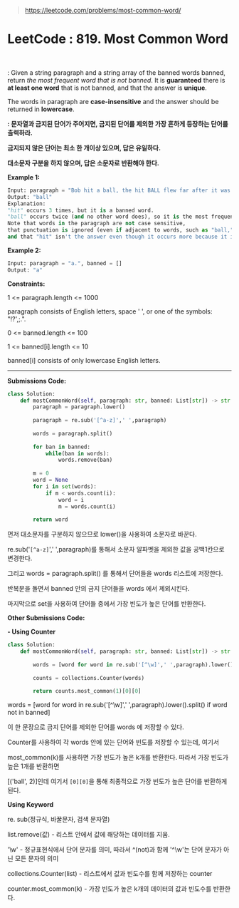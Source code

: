 > https://leetcode.com/problems/most-common-word/



# ﻿LeetCode : 819. Most Common Word﻿

﻿

: Given a string paragraph and a string array of the banned words banned, return *the most frequent word that is not banned*. It is **guaranteed** there is **at least one word** that is not banned, and that the answer is **unique**.

The words in paragraph are **case-insensitive** and the answer should be returned in **lowercase**.



**: 문자열과 금지된 단어가 주어지면, 금지된 단어를 제외한 가장 흔하게 등장하는 단어를 출력하라.**

**금지되지 않은 단어는 최소 한 개이상 있으며, 답은 유일하다.**

**대소문자 구분을 하지 않으며, 답은 소문자로 반환해야 한다.**



**Example 1:**

```python
Input: paragraph = "Bob hit a ball, the hit BALL flew far after it was hit.", banned = ["hit"]
Output: "ball"
Explanation: 
"hit" occurs 3 times, but it is a banned word.
"ball" occurs twice (and no other word does), so it is the most frequent non-banned word in the paragraph. 
Note that words in the paragraph are not case sensitive,
that punctuation is ignored (even if adjacent to words, such as "ball,"), 
and that "hit" isn't the answer even though it occurs more because it is banned.
```

**Example 2:**

```python
Input: paragraph = "a.", banned = []
Output: "a"
```



**Constraints:**

1 <= paragraph.length <= 1000

paragraph consists of English letters, space ' ', or one of the symbols: "!?',;.".

0 <= banned.length <= 100

1 <= banned[i].length <= 10

banned[i] consists of only lowercase English letters.

---



**Submissions Code:**

```python
class Solution:
    def mostCommonWord(self, paragraph: str, banned: List[str]) -> str:
        paragraph = paragraph.lower()
        
        paragraph = re.sub('[^a-z]',' ',paragraph)
        
        words = paragraph.split()
        
        for ban in banned:
            while(ban in words):
                words.remove(ban)
        
        m = 0
        word = None
        for i in set(words):
            if m < words.count(i):
                word = i
                m = words.count(i)
                
        return word
```

먼저 대소문자를 구분하지 않으므로 lower()을 사용하여 소문자로 바꾼다.

re.sub('`[^a-z]`',' ',paragraph)를 통해서 소문자 알파벳을 제외한 값을 공백1칸으로 변경한다.

그리고 words = paragraph.split() 를 통해서 단어들을 words 리스트에 저장한다.



반복문을 돌면서 banned 안의 금지 단어들을 words 에서 제외시킨다.

마지막으로 set을 사용하여 단어들 중에서 가장 빈도가 높은 단어를 반환한다.



**Other Submissions Code:**

**- Using Counter**

```python
class Solution:
    def mostCommonWord(self, paragraph: str, banned: List[str]) -> str:
        
        words = [word for word in re.sub('[^\w]',' ',paragraph).lower().split() if word not in banned]
        
        counts = collections.Counter(words)
                
        return counts.most_common(1)[0][0]
```

words = [word for word in re.sub('[^\w]',' ',paragraph).lower().split() if word not in banned]

이 한 문장으로 금지 단어를 제외한 단어를 words 에 저장할 수 있다.

Counter를 사용하여 각 words 안에 있는 단어와 빈도를 저장할 수 있는데, 여기서

most_common(k)를 사용하면 가장 빈도가 높은 k개를 반환한다. 따라서 가장 빈도가 높은 1개를 반환하면

[('ball', 2)]인데 여기서 `[0][0]`을 통해 최종적으로 가장 빈도가 높은 단어를 반환하게 된다.



**Using Keyword**

re. sub(정규식, 바꿀문자, 검색 문자열)

list.remove(값) - 리스트 안에서 값에 해당하는 데이터를 지움.

'\w' - 정규표현식에서 단어 문자를 의미, 따라서 ^(not)과 함께 '^\w'는 단어 문자가 아닌 모든 문자의 의미

collections.Counter(list) - 리스트에서 값과 빈도수를 함께 저장하는 counter

counter.most_common(k) - 가장 빈도가 높은 k개의 데이터의 값과 빈도수를 반환한다.



﻿
